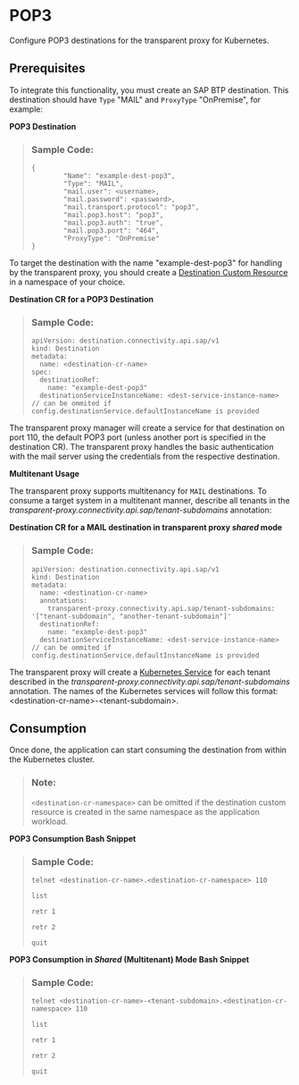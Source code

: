 <!-- loio387e3e46e6394040a97ae8bb56db63fc -->

# POP3

Configure POP3 destinations for the transparent proxy for Kubernetes.



<a name="loio387e3e46e6394040a97ae8bb56db63fc__section_tfr_bwv_hcc"/>

## Prerequisites

To integrate this functionality, you must create an SAP BTP destination. This destination should have `Type` "MAIL" and `ProxyType` "OnPremise", for example:

**POP3 Destination**

> ### Sample Code:  
> ```
> {
>         "Name": "example-dest-pop3",
>         "Type": "MAIL",
>         "mail.user": <username>,
>         "mail.password": <password>,
>         "mail.transport.protocol": "pop3",
>         "mail.pop3.host": "pop3",
>         "mail.pop3.auth": "true",
>         "mail.pop3.port": "464",
>         "ProxyType": "OnPremise"
> }
> ```

To target the destination with the name "example-dest-pop3" for handling by the transparent proxy, you should create a [Destination Custom Resource](destination-custom-resource-fc7951e.md) in a namespace of your choice.

**Destination CR for a POP3 Destination**

> ### Sample Code:  
> ```
> apiVersion: destination.connectivity.api.sap/v1
> kind: Destination
> metadata:
>   name: <destination-cr-name>
> spec:
>   destinationRef:
>     name: "example-dest-pop3"
>   destinationServiceInstanceName: <dest-service-instance-name> // can be ommited if config.destinationService.defaultInstanceName is provided
> ```

The transparent proxy manager will create a service for that destination on port 110, the default POP3 port \(unless another port is specified in the destination CR\). The transparent proxy handles the basic authentication with the mail server using the credentials from the respective destination.

**Multitenant Usage** 

The transparent proxy supports multitenancy for `MAIL` destinations. To consume a target system in a multitenant manner, describe all tenants in the *transparent-proxy.connectivity.api.sap/tenant-subdomains* annotation:

**Destination CR for a MAIL destination in transparent proxy *shared* mode**

> ### Sample Code:  
> ```
> apiVersion: destination.connectivity.api.sap/v1
> kind: Destination
> metadata:
>   name: <destination-cr-name>
>   annotations:
>     transparent-proxy.connectivity.api.sap/tenant-subdomains: '["tenant-subdomain", "another-tenant-subdomain"]'
>   destinationRef:
>     name: "example-dest-pop3"
>   destinationServiceInstanceName: <dest-service-instance-name> // can be ommited if config.destinationService.defaultInstanceName is provided
> ```

The transparent proxy will create a [Kubernetes Service](https://kubernetes.io/docs/concepts/services-networking/service/) for each tenant described in the *transparent-proxy.connectivity.api.sap/tenant-subdomains* annotation. The names of the Kubernetes services will follow this format: <destination-cr-name\>-<tenant-subdomain\>.



<a name="loio387e3e46e6394040a97ae8bb56db63fc__section_g4k_bwv_hcc"/>

## Consumption

Once done, the application can start consuming the destination from within the Kubernetes cluster.

> ### Note:  
> `<destination-cr-namespace>` can be omitted if the destination custom resource is created in the same namespace as the application workload.

**POP3 Consumption Bash Snippet**

> ### Sample Code:  
> ```
> telnet <destination-cr-name>.<destination-cr-namespace> 110
>     
> list
>    
> retr 1
>    
> retr 2
>    
> quit
> ```

**POP3 Consumption in *Shared* \(Multitenant\) Mode Bash Snippet**

> ### Sample Code:  
> ```
> telnet <destination-cr-name>-<tenant-subdomain>.<destination-cr-namespace> 110
>     
> list
>    
> retr 1
>    
> retr 2
>    
> quit
> ```


